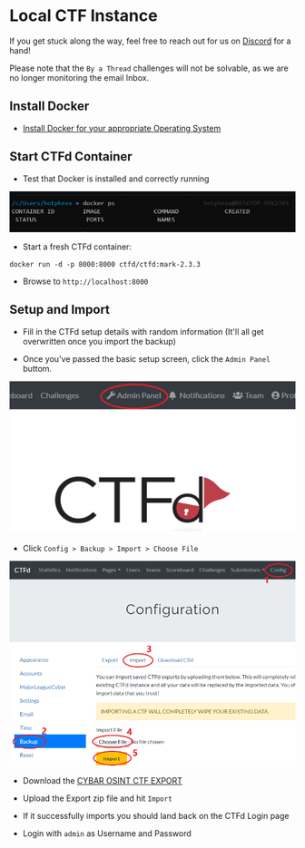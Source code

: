 # Local CTF Instance
If you get stuck along the way, feel free to reach out for us on [Discord](https://discord.gg/KsSh24V) for a hand!

Please note that the `By a Thread` challenges will not be solvable, as we are no longer monitoring the email Inbox.

## Install Docker
* [Install Docker for your appropriate Operating System](https://docs.docker.com/get-docker/)

## Start CTFd Container
* Test that Docker is installed and correctly running

![screen_1.PNG](Files/screen_1.PNG)

* Start a fresh CTFd container:
```
docker run -d -p 8000:8000 ctfd/ctfd:mark-2.3.3
```

* Browse to `http://localhost:8000` 

## Setup and Import
* Fill in the CTFd setup details with random information (It'll all get overwritten once you import the backup)

* Once you've passed the basic setup screen, click the `Admin Panel` buttom.

![screen_2.PNG](Files/screen_2.PNG)

* Click `Config > Backup > Import > Choose File`

![screen_3.PNG](Files/screen_3.PNG)

* Download the [CYBAR OSINT CTF EXPORT](CYBAR%20OSINT%20CTF%20EXPORT.zip)

* Upload the Export zip file and hit `Import`

* If it successfully imports you should land back on the CTFd Login page

* Login with `admin` as Username and Password